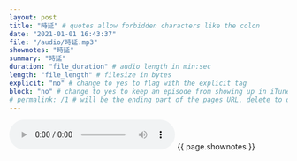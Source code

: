 ```yaml
---
layout: post
title: "時延" # quotes allow forbidden characters like the colon
date: "2021-01-01 16:43:37"
file: "/audio/時延.mp3"
shownotes: "時延"
summary: "時延"
duration: "file_duration" # audio length in min:sec
length: "file_length" # filesize in bytes
explicit: "no" # change to yes to flag with the explicit tag
block: "no" # change to yes to keep an episode from showing up in iTunes
# permalink: /1 # will be the ending part of the pages URL, delete to default to the title
---
```


<audio controls>
<source src="{{site.url}}{{site.baseurl}}{{ page.file }}" type="audio/x-mp3">
Your browser does not support the audio element.
</audio>
{{ page.shownotes }}
